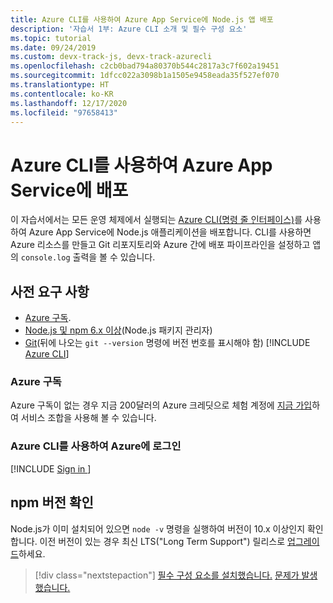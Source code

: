 ```yaml
---
title: Azure CLI를 사용하여 Azure App Service에 Node.js 앱 배포
description: '자습서 1부: Azure CLI 소개 및 필수 구성 요소'
ms.topic: tutorial
ms.date: 09/24/2019
ms.custom: devx-track-js, devx-track-azurecli
ms.openlocfilehash: c2cb0bad794a80370b544c2817a3c7f602a19451
ms.sourcegitcommit: 1dfcc022a3098b1a1505e9458eada35f527ef070
ms.translationtype: HT
ms.contentlocale: ko-KR
ms.lasthandoff: 12/17/2020
ms.locfileid: "97658413"
---
```

# <a name="deploy-to-azure-app-service-using-the-azure-cli"></a>Azure CLI를 사용하여 Azure App Service에 배포

이 자습서에서는 모든 운영 체제에서 실행되는 [Azure CLI(명령 줄 인터페이스)](/cli/azure/overview?view=azure-cli-latest&preserve-view=false)를 사용하여 Azure App Service에 Node.js 애플리케이션을 배포합니다. CLI를 사용하면 Azure 리소스를 만들고 Git 리포지토리와 Azure 간에 배포 파이프라인을 설정하고 앱의 `console.log` 출력을 볼 수 있습니다.

## <a name="prerequisites"></a>사전 요구 사항

- [Azure 구독](#azure-subscription).
- [Node.js 및 npm 6.x 이상](https://nodejs.org/en/download)(Node.js 패키지 관리자)
- [Git](https://git-scm.com/downloads)(뒤에 나오는 `git --version` 명령에 버전 번호를 표시해야 함)
[!INCLUDE [Azure CLI](../../../includes/azure-cli-prepare-your-environment-no-header.md)]


### <a name="azure-subscription"></a>Azure 구독

Azure 구독이 없는 경우 지금 200달러의 Azure 크레딧으로 체험 계정에 [지금 가입](https://azure.microsoft.com/free/?utm_source=campaign&utm_campaign=vscode-tutorial-node-git&mktingSource=vscode-tutorial-node-git)하여 서비스 조합을 사용해 볼 수 있습니다.

### <a name="sign-in-to-azure-with-azure-cli"></a>Azure CLI를 사용하여 Azure에 로그인

[!INCLUDE [Sign in ](../../../azure-cli/includes/interactive-login.md)]

## <a name="check-npm-version"></a>npm 버전 확인

Node.js가 이미 설치되어 있으면 `node -v` 명령을 실행하여 버전이 10.x 이상인지 확인합니다. 이전 버전이 있는 경우 최신 LTS("Long Term Support") 릴리스로 [업그레이드](https://nodejs.org/en/download/)하세요.

> [!div class="nextstepaction"]
> [필수 구성 요소를 설치했습니다.](tutorial-vscode-azure-cli-node-02.md) [문제가 발생했습니다.](https://www.research.net/r/PWZWZ52?tutorial=node-deployment&step=getting-started)
